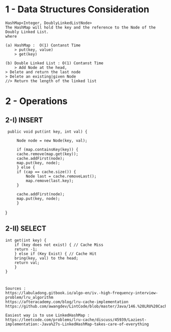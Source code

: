 	 
# 1 - Data Structures Consideration

    HashMap<Integer, DoublyLinkedListNode>
    The HashMap will hold the key and the reference to the Node of the Doubly Linked List.
    where

    (a) HashMap :  O(1) Contanst Time
        > put(key, value) 
        > get(key) 

    (b) Double Linked List : O(1) Contanst Time
        > Add Node at the head,	    
	> Delete and return the last node
	> Delete an existing|given Node  	  	  
	//> Return the length of the linked list


# 2 - Operations 

## 2-I) INSERT

	 public void put(int key, int val) {

	     Node node = new Node(key, val);

	     if (map.containsKey(key)) {
		 cache.remove(map.get(key));
		 cache.addFirst(node);
		 map.put(key, node);
	     } else {
		 if (cap == cache.size()) {
		     Node last = cache.removeLast();
		     map.remove(last.key);
		 }

		 cache.addFirst(node);
		 map.put(key, node);
	     }
 }

## 2-II) SELECT

	int get(int key) {
	    if (key does not exist) { // Cache Miss
		return -1;
	    } else if (Key Exist) { // Cache Hit 
		bring(key, val) to the head;
		return val;
	    }
	}
	

#
    Sources : 
    https://labuladong.gitbook.io/algo-en/iv.-high-frequency-interview-problem/lru_algorithm 
    https://afteracademy.com/blog/lru-cache-implementation
    https://github.com/awangdev/LintCode/blob/master/Java/146.%20LRU%20Cache.java

    Easiest way is to use LinkedHashMap : https://leetcode.com/problems/lru-cache/discuss/45939/Laziest-implementation:-Java%27s-LinkedHashMap-takes-care-of-everything

